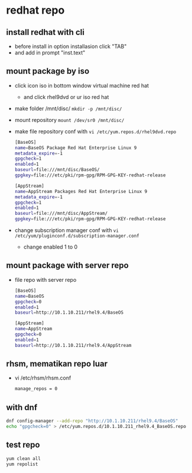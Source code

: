 # redhat repo
## install redhat with cli
- before install in option installasion click "TAB"
- and add in prompt "inst.text"

## mount package by iso
- click icon iso in bottom window virtual machine red hat
  - and click rhel9dvd or ur iso red hat
- make folder /mnt/disc/ ```mkdir -p /mnt/disc/```
- mount repository ```mount /dev/sr0 /mnt/disc/```
- make file repository conf with ```vi /etc/yum.repos.d/rhel9dvd.repo```
  ```bash
  [BaseOS]
  name=BaseOS Package Red Hat Enterprise Linux 9
  metadata_expire=-1
  gpgcheck=1
  enabled=1
  baseurl=file:///mnt/disc/BaseOS/
  gpgkey=file:///etc/pki/rpm-gpg/RPM-GPG-KEY-redhat-release

  [AppStream]
  name=AppStream Packages Red Hat Enterprise Linux 9
  metadata_expire=-1
  gpgcheck=1
  enabled=1
  baseurl=file:///mnt/disc/AppStream/
  gpgkey=file:///etc/pki/rpm-gpg/RPM-GPG-KEY-redhat-release
  ```

- change subscription manager conf with ```vi /etc/yum/pluginconf.d/subscription-manager.conf```
  - change enabled 1 to 0
  
## mount package with server repo
- file repo with server repo
  ```bash
  [BaseOS]
  name=BaseOS
  gpgcheck=0
  enabled=1
  baseurl=http://10.1.10.211/rhel9.4/BaseOS

  [AppStream]
  name=AppStream
  gpgcheck=0
  enabled=1
  baseurl=http://10.1.10.211/rhel9.4/AppStream  
  ```

## rhsm, mematikan repo luar
- vi /etc/rhsm/rhsm.conf
  ```bash
  manage_repos = 0
  ```
    
## with dnf
```bash
dnf config-manager --add-repo "http://10.1.10.211/rhel9.4/BaseOS"
echo "gpgcheck=0" > /etc/yum.repos.d/10.1.10.211_rhel9.4_BaseOS.repo
```

## test repo
```bash
yum clean all
yum repolist
```